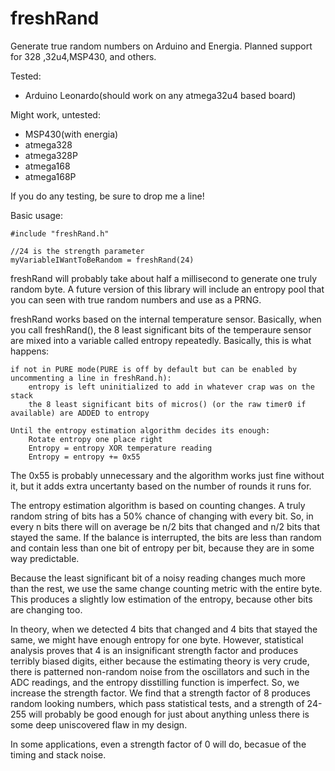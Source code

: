 freshRand
=========

Generate true random numbers on Arduino and Energia. Planned support for 328 ,32u4,MSP430, and others.

Tested:
* Arduino Leonardo(should work on any atmega32u4 based board)

Might work, untested:
* MSP430(with energia)
* atmega328
* atmega328P
* atmega168
* atmega168P

If you do any testing, be sure to drop me a line!


Basic usage:

    #include "freshRand.h"
    
    //24 is the strength parameter
    myVariableIWantToBeRandom = freshRand(24)

freshRand will probably take about half a millisecond to generate one truly random byte. A future version of this
library will include an entropy pool that you can seen with true random numbers and use as a PRNG.

freshRand works based on the internal temperature sensor. Basically, when you call freshRand(),
the 8 least significant bits of the temperaure sensor are mixed into a variable called entropy repeatedly.
Basically, this is what happens:

    if not in PURE mode(PURE is off by default but can be enabled by uncommenting a line in freshRand.h):
        entropy is left uninitialized to add in whatever crap was on the stack
        the 8 least significant bits of micros() (or the raw timer0 if available) are ADDED to entropy
        
    Until the entropy estimation algorithm decides its enough:
        Rotate entropy one place right
        Entropy = entropy XOR temperature reading
        Entropy = entropy += 0x55

The 0x55 is probably unnecessary and the algorithm works just fine without it,
but it adds extra uncertanty based on the number of rounds it runs for.
    
The entropy estimation algorithm is based on counting changes. A truly random string of bits has a 50% chance of changing
with every bit. So, in every n bits there will on average be n/2 bits that changed and n/2 bits that stayed the same.
If the balance is interrupted, the bits are less than random and contain less than one bit of entropy per bit,
because they are in some way predictable.

Because the least significant bit of a noisy reading changes much more than the rest, we use the same change counting metric with
the entire byte. This produces a slightly low estimation of the entropy, because other bits are changing too.

In theory, when we detected 4 bits that changed and 4 bits that stayed the same, we might have enough entropy for one byte.
However, statistical analysis proves that 4 is an insignificant strength factor and produces terribly biased digits,
either because the estimating theory is very crude,
there is patterned non-random noise from the oscillators and such in the ADC readings, and the entropy disstilling 
function is imperfect. So, we increase the strength factor. We find that a strength factor of 8 produces random looking numbers,
which pass statistical tests, and a strength of 24-255 will probably be good enough for just about anything unless there is some deep
uniscovered flaw in my design.

In some applications, even a strength factor of 0 will do, becasue of the timing and stack noise. 


